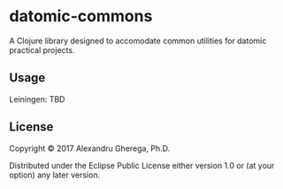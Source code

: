 # datomic-commons

A Clojure library designed to accomodate common utilities for datomic practical projects.

## Usage

Leiningen: TBD

## License

Copyright © 2017 Alexandru Gherega, Ph.D.

Distributed under the Eclipse Public License either version 1.0 or (at
your option) any later version.
